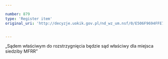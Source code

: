 ```yaml
---

number: 879
type: 'Register item'
original_uri: 'http://decyzje.uokik.gov.pl/nd_wz_um.nsf/0/E506F9694FFE761EC12572DD0032971B?OpenDocument'


---
```


„Sądem właściwym do rozstrzygnięcia będzie sąd właściwy dla miejsca siedziby MFRR”
